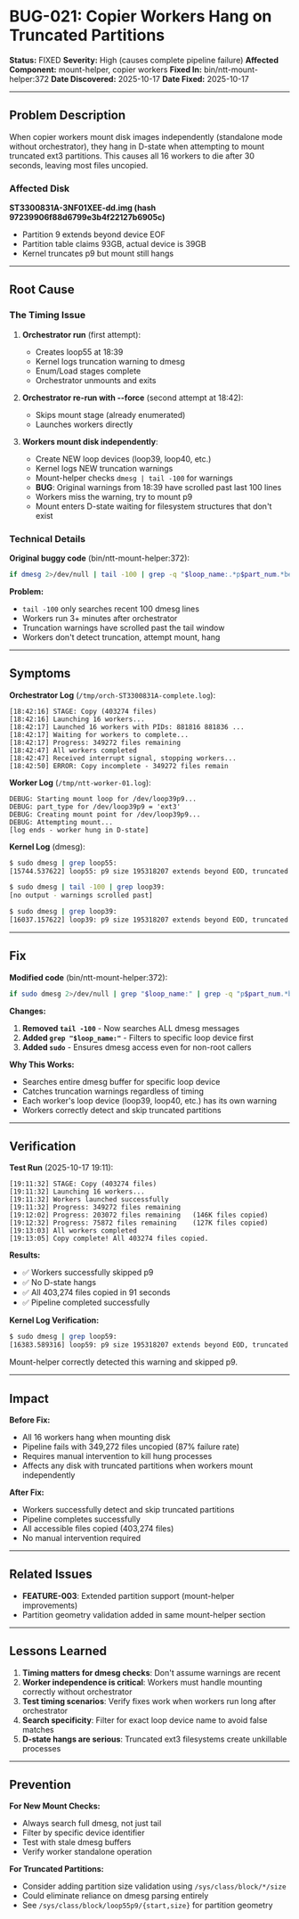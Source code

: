 <!--
Author: PB and Claude
Date: 2025-10-17
License: (c) HRDAG, 2025, GPL-2 or newer

------
ntt/bugs/fixed/BUG-021-copier-workers-hang-on-truncated-partitions.md
-->

# BUG-021: Copier Workers Hang on Truncated Partitions

**Status:** FIXED
**Severity:** High (causes complete pipeline failure)
**Affected Component:** mount-helper, copier workers
**Fixed In:** bin/ntt-mount-helper:372
**Date Discovered:** 2025-10-17
**Date Fixed:** 2025-10-17

---

## Problem Description

When copier workers mount disk images independently (standalone mode without orchestrator), they hang in D-state when attempting to mount truncated ext3 partitions. This causes all 16 workers to die after 30 seconds, leaving most files uncopied.

### Affected Disk

**ST3300831A-3NF01XEE-dd.img (hash 97239906f88d6799e3b4f22127b6905c)**
- Partition 9 extends beyond device EOF
- Partition table claims 93GB, actual device is 39GB
- Kernel truncates p9 but mount still hangs

---

## Root Cause

### The Timing Issue

1. **Orchestrator run** (first attempt):
   - Creates loop55 at 18:39
   - Kernel logs truncation warning to dmesg
   - Enum/Load stages complete
   - Orchestrator unmounts and exits

2. **Orchestrator re-run with --force** (second attempt at 18:42):
   - Skips mount stage (already enumerated)
   - Launches workers directly

3. **Workers mount disk independently**:
   - Create NEW loop devices (loop39, loop40, etc.)
   - Kernel logs NEW truncation warnings
   - Mount-helper checks `dmesg | tail -100` for warnings
   - **BUG**: Original warnings from 18:39 have scrolled past last 100 lines
   - Workers miss the warning, try to mount p9
   - Mount enters D-state waiting for filesystem structures that don't exist

### Technical Details

**Original buggy code** (bin/ntt-mount-helper:372):
```bash
if dmesg 2>/dev/null | tail -100 | grep -q "$loop_name:.*p$part_num.*beyond EOD.*truncated"; then
```

**Problem:**
- `tail -100` only searches recent 100 dmesg lines
- Workers run 3+ minutes after orchestrator
- Truncation warnings have scrolled past the tail window
- Workers don't detect truncation, attempt mount, hang

---

## Symptoms

**Orchestrator Log** (`/tmp/orch-ST3300831A-complete.log`):
```
[18:42:16] STAGE: Copy (403274 files)
[18:42:16] Launching 16 workers...
[18:42:17] Launched 16 workers with PIDs: 881816 881836 ...
[18:42:17] Waiting for workers to complete...
[18:42:17] Progress: 349272 files remaining
[18:42:47] All workers completed
[18:42:47] Received interrupt signal, stopping workers...
[18:42:50] ERROR: Copy incomplete - 349272 files remain
```

**Worker Log** (`/tmp/ntt-worker-01.log`):
```
DEBUG: Starting mount loop for /dev/loop39p9...
DEBUG: part_type for /dev/loop39p9 = 'ext3'
DEBUG: Creating mount point for /dev/loop39p9...
DEBUG: Attempting mount...
[log ends - worker hung in D-state]
```

**Kernel Log** (dmesg):
```bash
$ sudo dmesg | grep loop55:
[15744.537622] loop55: p9 size 195318207 extends beyond EOD, truncated

$ sudo dmesg | tail -100 | grep loop39:
[no output - warnings scrolled past]

$ sudo dmesg | grep loop39:
[16037.157622] loop39: p9 size 195318207 extends beyond EOD, truncated
```

---

## Fix

**Modified code** (bin/ntt-mount-helper:372):
```bash
if sudo dmesg 2>/dev/null | grep "$loop_name:" | grep -q "p$part_num.*beyond EOD.*truncated"; then
```

**Changes:**
1. **Removed `tail -100`** - Now searches ALL dmesg messages
2. **Added `grep "$loop_name:"`** - Filters to specific loop device first
3. **Added `sudo`** - Ensures dmesg access even for non-root callers

**Why This Works:**
- Searches entire dmesg buffer for specific loop device
- Catches truncation warnings regardless of timing
- Each worker's loop device (loop39, loop40, etc.) has its own warning
- Workers correctly detect and skip truncated partitions

---

## Verification

**Test Run** (2025-10-17 19:11):
```
[19:11:32] STAGE: Copy (403274 files)
[19:11:32] Launching 16 workers...
[19:11:32] Workers launched successfully
[19:11:32] Progress: 349272 files remaining
[19:12:02] Progress: 203072 files remaining   (146K files copied)
[19:12:32] Progress: 75872 files remaining    (127K files copied)
[19:13:03] All workers completed
[19:13:05] Copy complete! All 403274 files copied.
```

**Results:**
- ✅ Workers successfully skipped p9
- ✅ No D-state hangs
- ✅ All 403,274 files copied in 91 seconds
- ✅ Pipeline completed successfully

**Kernel Log Verification:**
```bash
$ sudo dmesg | grep loop59:
[16383.589316] loop59: p9 size 195318207 extends beyond EOD, truncated
```

Mount-helper correctly detected this warning and skipped p9.

---

## Impact

**Before Fix:**
- All 16 workers hang when mounting disk
- Pipeline fails with 349,272 files uncopied (87% failure rate)
- Requires manual intervention to kill hung processes
- Affects any disk with truncated partitions when workers mount independently

**After Fix:**
- Workers successfully detect and skip truncated partitions
- Pipeline completes successfully
- All accessible files copied (403,274 files)
- No manual intervention required

---

## Related Issues

- **FEATURE-003**: Extended partition support (mount-helper improvements)
- Partition geometry validation added in same mount-helper section

---

## Lessons Learned

1. **Timing matters for dmesg checks**: Don't assume warnings are recent
2. **Worker independence is critical**: Workers must handle mounting correctly without orchestrator
3. **Test timing scenarios**: Verify fixes work when workers run long after orchestrator
4. **Search specificity**: Filter for exact loop device name to avoid false matches
5. **D-state hangs are serious**: Truncated ext3 filesystems create unkillable processes

---

## Prevention

**For New Mount Checks:**
- Always search full dmesg, not just tail
- Filter by specific device identifier
- Test with stale dmesg buffers
- Verify worker standalone operation

**For Truncated Partitions:**
- Consider adding partition size validation using `/sys/class/block/*/size`
- Could eliminate reliance on dmesg parsing entirely
- See `/sys/class/block/loop55p9/{start,size}` for partition geometry
